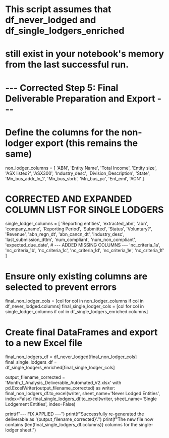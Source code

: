 # This script assumes that df_never_lodged and df_single_lodgers_enriched
# still exist in your notebook's memory from the last successful run.

# --- Corrected Step 5: Final Deliverable Preparation and Export ---

# Define the columns for the non-lodger export (this remains the same)
non_lodger_columns = [
    'ABN', 'Entity Name', 'Total Income', 'Entity size', 'ASX listed?', 'ASX300',
    'Industry_desc', 'Division_Description', 'State',
    'Mn_bus_addr_ln_1', 'Mn_bus_sbrb', 'Mn_bus_pc', 'Ent_eml', 'ACN'
]

# **CORRECTED AND EXPANDED COLUMN LIST FOR SINGLE LODGERS**
single_lodger_columns = [
    'Reporting entities', 'extracted_abn', 'abn', 'company_name', 'Reporting Period', 'Submitted',
    'Status', 'Voluntary?', 'Revenue', 'abn_regn_dt', 'abn_cancn_dt', 'industry_desc',
    'last_submission_dttm', 'num_compliant', 'num_non_compliant', 'expected_due_date',
    # --- ADDED MISSING COLUMNS ---
    'nc_criteria_1a', 'nc_criteria_1b', 'nc_criteria_1c', 'nc_criteria_1d', 'nc_criteria_1e', 'nc_criteria_1f'
]

# Ensure only existing columns are selected to prevent errors
final_non_lodger_cols = [col for col in non_lodger_columns if col in df_never_lodged.columns]
final_single_lodger_cols = [col for col in single_lodger_columns if col in df_single_lodgers_enriched.columns]

# Create final DataFrames and export to a new Excel file
final_non_lodgers_df = df_never_lodged[final_non_lodger_cols]
final_single_lodgers_df = df_single_lodgers_enriched[final_single_lodger_cols]

output_filename_corrected = 'Month_1_Analysis_Deliverable_Automated_V2.xlsx'
with pd.ExcelWriter(output_filename_corrected) as writer:
    final_non_lodgers_df.to_excel(writer, sheet_name='Never Lodged Entities', index=False)
    final_single_lodgers_df.to_excel(writer, sheet_name='Single Lodgement Entities', index=False)

print(f"--- FIX APPLIED ---")
print(f"Successfully re-generated the deliverable as '{output_filename_corrected}'.")
print(f"The new file now contains {len(final_single_lodgers_df.columns)} columns for the single-lodger sheet.")
